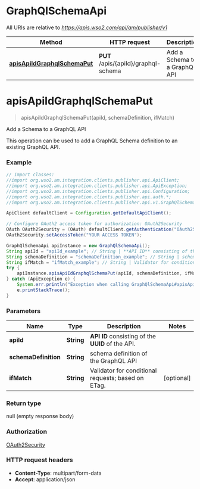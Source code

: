 # GraphQlSchemaApi

All URIs are relative to *https://apis.wso2.com/api/am/publisher/v1*

Method | HTTP request | Description
------------- | ------------- | -------------
[**apisApiIdGraphqlSchemaPut**](GraphQlSchemaApi.md#apisApiIdGraphqlSchemaPut) | **PUT** /apis/{apiId}/graphql-schema | Add a Schema to a GraphQL API


<a name="apisApiIdGraphqlSchemaPut"></a>
# **apisApiIdGraphqlSchemaPut**
> apisApiIdGraphqlSchemaPut(apiId, schemaDefinition, ifMatch)

Add a Schema to a GraphQL API

This operation can be used to add a GraphQL Schema definition to an existing GraphQL API. 

### Example
```java
// Import classes:
//import org.wso2.am.integration.clients.publisher.api.ApiClient;
//import org.wso2.am.integration.clients.publisher.api.ApiException;
//import org.wso2.am.integration.clients.publisher.api.Configuration;
//import org.wso2.am.integration.clients.publisher.api.auth.*;
//import org.wso2.am.integration.clients.publisher.api.v1.GraphQlSchemaApi;

ApiClient defaultClient = Configuration.getDefaultApiClient();

// Configure OAuth2 access token for authorization: OAuth2Security
OAuth OAuth2Security = (OAuth) defaultClient.getAuthentication("OAuth2Security");
OAuth2Security.setAccessToken("YOUR ACCESS TOKEN");

GraphQlSchemaApi apiInstance = new GraphQlSchemaApi();
String apiId = "apiId_example"; // String | **API ID** consisting of the **UUID** of the API. 
String schemaDefinition = "schemaDefinition_example"; // String | schema definition of the GraphQL API
String ifMatch = "ifMatch_example"; // String | Validator for conditional requests; based on ETag. 
try {
    apiInstance.apisApiIdGraphqlSchemaPut(apiId, schemaDefinition, ifMatch);
} catch (ApiException e) {
    System.err.println("Exception when calling GraphQlSchemaApi#apisApiIdGraphqlSchemaPut");
    e.printStackTrace();
}
```

### Parameters

Name | Type | Description  | Notes
------------- | ------------- | ------------- | -------------
 **apiId** | **String**| **API ID** consisting of the **UUID** of the API.  |
 **schemaDefinition** | **String**| schema definition of the GraphQL API |
 **ifMatch** | **String**| Validator for conditional requests; based on ETag.  | [optional]

### Return type

null (empty response body)

### Authorization

[OAuth2Security](../README.md#OAuth2Security)

### HTTP request headers

 - **Content-Type**: multipart/form-data
 - **Accept**: application/json

